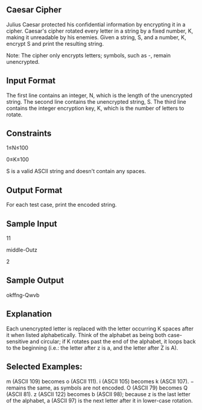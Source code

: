Caesar Cipher
-------------
Julius Caesar protected his confidential information by encrypting it in a cipher. Caesar's cipher rotated every letter in a string by a fixed number, K, making it unreadable by his enemies. Given a string, S, and a number, K, encrypt S and print the resulting string.

Note: The cipher only encrypts letters; symbols, such as -, remain unencrypted.

Input Format
------------
The first line contains an integer, N, which is the length of the unencrypted string.
The second line contains the unencrypted string, S.
The third line contains the integer encryption key, K, which is the number of letters to rotate.

Constraints
-----------
1≤N≤100

0≤K≤100

S is a valid ASCII string and doesn't contain any spaces.

Output Format
-------------
For each test case, print the encoded string.

Sample Input
------------
11

middle-Outz

2

Sample Output
-------------
okffng-Qwvb

Explanation
-----------
Each unencrypted letter is replaced with the letter occurring K spaces after it when listed alphabetically. Think of the alphabet as being both case-sensitive and circular; if K rotates past the end of the alphabet, it loops back to the beginning (i.e.: the letter after z is a, and the letter after Z is A).

Selected Examples:
-----------------
m (ASCII 109) becomes o (ASCII 111).
i (ASCII 105) becomes k (ASCII 107).
− remains the same, as symbols are not encoded.
O (ASCII 79) becomes Q (ASCII 81).
z (ASCII 122) becomes b (ASCII 98); because z is the last letter of the alphabet, a (ASCII 97) is the next letter after it in lower-case rotation.